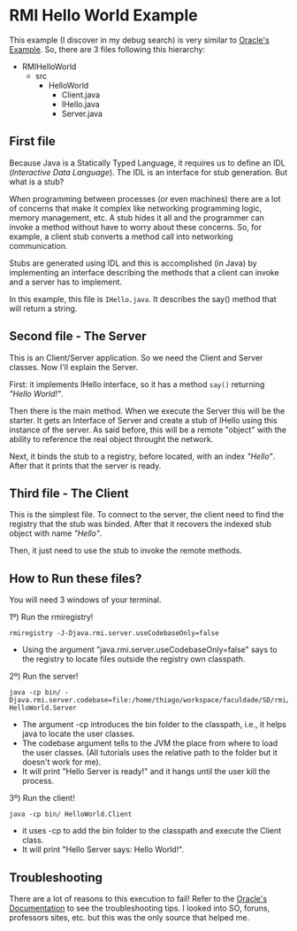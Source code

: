 # RMI Hello World Example

This example (I discover in my debug search) is very similar to [Oracle's Example][1]. So, there are 3 files following this hierarchy:

- RMIHelloWorld
  - src
    - HelloWorld
      - Client.java
      - IHello.java
      - Server.java

First file
----------

Because Java is a Statically Typed Language, it requires us to define an IDL (_Interactive Data Language_). The IDL is an interface for stub generation. But what is a stub?

When programming between processes (or even machines) there are a lot of concerns that make it complex like networking programming logic, memory management, etc. A stub hides it all and the programmer can invoke a method without have to worry about these concerns. So, for example, a client stub converts a method call into networking communication.

Stubs are generated using IDL and this is accomplished (in Java) by implementing an interface describing the methods that a client can invoke and a server has to implement.

In this example, this file is `IHello.java`. It describes the say() method that will return a string.

Second file - The Server
-----------

This is an Client/Server application. So we need the Client and Server classes. Now I'll explain the Server.

First: it implements IHello interface, so it has a method `say()` returning _"Hello World!"_.

Then there is the main method. When we execute the Server this will be the starter. It gets an Interface of Server and create a stub of IHello using this instance of the server. As said before, this will be a remote "object" with the ability to reference the real object throught the network.

Next, it binds the stub to a registry, before located, with an index _"Hello"_. After that it prints that the server is ready.

Third file - The Client
-----------

This is the simplest file. To connect to the server, the client need to find the registry that the stub was binded. After that it recovers the indexed stub object with name _"Hello"_.

Then, it just need to use the stub to invoke the remote methods.

How to Run these files?
-----------------------
You will need 3 windows of your terminal.

1º) Run the rmiregistry!

    rmiregistry -J-Djava.rmi.server.useCodebaseOnly=false

- Using the argument "java.rmi.server.useCodebaseOnly=false" says to the registry to locate files outside the registry own classpath.

2º) Run the server!

    java -cp bin/ -Djava.rmi.server.codebase=file:/home/thiago/workspace/faculdade/SD/rmi/RMIHelloWorld/bin/ HelloWorld.Server

- The argument -cp introduces the bin folder to the classpath, i.e., it helps java to locate the user classes.
- The codebase argument tells to the JVM the place from where to load the user classes. (All tutorials uses the relative path to the folder but it doesn't work for me).
- It will print "Hello Server is ready!" and it hangs until the user kill the process.

3º) Run the client!

    java -cp bin/ HelloWorld.Client

- it uses -cp to add the bin folder to the classpath and execute the Client class.
- It will print "Hello Server says: Hello World!".

Troubleshooting
---------------

There are a lot of reasons to this execution to fail! Refer to the [Oracle's Documentation][2] to see the troubleshooting tips. I looked into SO, foruns, professors sites, etc. but this was the only source that helped me.

[1]:http://docs.oracle.com/javase/6/docs/technotes/guides/rmi/hello/hello-world.html
[2]:http://docs.oracle.com/javase/6/docs/technotes/guides/rmi/codebase.html
